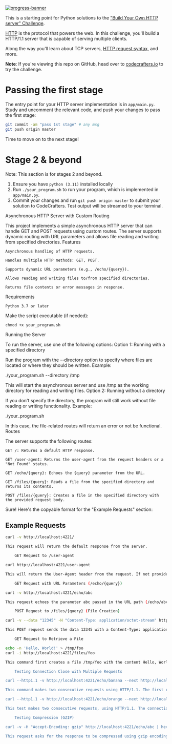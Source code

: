 [![progress-banner](https://backend.codecrafters.io/progress/http-server/4f9189f1-aa5a-41c9-8dc8-fbff854028f1)](https://app.codecrafters.io/users/codecrafters-bot?r=2qF)

This is a starting point for Python solutions to the
["Build Your Own HTTP server" Challenge](https://app.codecrafters.io/courses/http-server/overview).

[HTTP](https://en.wikipedia.org/wiki/Hypertext_Transfer_Protocol) is the
protocol that powers the web. In this challenge, you'll build a HTTP/1.1 server
that is capable of serving multiple clients.

Along the way you'll learn about TCP servers,
[HTTP request syntax](https://www.w3.org/Protocols/rfc2616/rfc2616-sec5.html),
and more.

**Note**: If you're viewing this repo on GitHub, head over to
[codecrafters.io](https://codecrafters.io) to try the challenge.

# Passing the first stage

The entry point for your HTTP server implementation is in `app/main.py`. Study
and uncomment the relevant code, and push your changes to pass the first stage:

```sh
git commit -am "pass 1st stage" # any msg
git push origin master
```

Time to move on to the next stage!

# Stage 2 & beyond

Note: This section is for stages 2 and beyond.

1. Ensure you have `python (3.11)` installed locally
1. Run `./your_program.sh` to run your program, which is implemented in
   `app/main.py`.
1. Commit your changes and run `git push origin master` to submit your solution
   to CodeCrafters. Test output will be streamed to your terminal.

Asynchronous HTTP Server with Custom Routing

This project implements a simple asynchronous HTTP server that can handle GET and POST requests using custom routes. The server supports dynamic routing with URL parameters and allows file reading and writing from specified directories.
Features

    Asynchronous handling of HTTP requests.

    Handles multiple HTTP methods: GET, POST.

    Supports dynamic URL parameters (e.g., /echo/{query}).

    Allows reading and writing files to/from specified directories.

    Returns file contents or error messages in response.

Requirements

    Python 3.7 or later


Make the script executable (if needed):

    chmod +x your_program.sh

Running the Server

To run the server, use one of the following options:
Option 1: Running with a specified directory

Run the program with the --directory option to specify where files are located or where they should be written. Example:

./your_program.sh --directory /tmp

This will start the asynchronous server and use /tmp as the working directory for reading and writing files.
Option 2: Running without a directory

If you don't specify the directory, the program will still work without file reading or writing functionality. Example:

./your_program.sh

In this case, the file-related routes will return an error or not be functional.
Routes

The server supports the following routes:

    GET /: Returns a default HTTP response.

    GET /user-agent: Returns the user-agent from the request headers or a "Not Found" status.

    GET /echo/{query}: Echoes the {query} parameter from the URL.

    GET /files/{query}: Reads a file from the specified directory and returns its contents.

    POST /files/{query}: Creates a file in the specified directory with the provided request body.

Sure! Here's the copyable format for the "Example Requests" section:

## Example Requests

```bash
curl -v http://localhost:4221/

This request will return the default response from the server.

    GET Request to /user-agent

curl http://localhost:4221/user-agent

This will return the User-Agent header from the request. If not provided, the server will return a "Not Found" status.

    GET Request with URL Parameters (/echo/{query})

curl -v http://localhost:4221/echo/abc

This request echoes the parameter abc passed in the URL path (/echo/abc).

    POST Request to /files/{query} (File Creation)

curl -v --data "12345" -H "Content-Type: application/octet-stream" http://localhost:4221/files/file_123

This POST request sends the data 12345 with a Content-Type: application/octet-stream header, which will create a file named file_123 in the directory specified when running the server.

    GET Request to Retrieve a File

echo -n 'Hello, World!' > /tmp/foo
curl -i http://localhost:4221/files/foo

This command first creates a file /tmp/foo with the content Hello, World!, then retrieves the file's content via a GET request to /files/foo.

    Testing Connection Close with Multiple Requests

curl --http1.1 -v http://localhost:4221/echo/banana --next http://localhost:4221/user-agent -H "User-Agent: blueberry/apple-blueberry"

This command makes two consecutive requests using HTTP/1.1. The first request is to /echo/banana, and the second is to /user-agent, with a custom User-Agent header.

curl --http1.1 -v http://localhost:4221/echo/orange --next http://localhost:4221/ -H "Connection: close"

This test makes two consecutive requests, using HTTP/1.1. The connection is closed after the first request, indicated by the Connection: close header.

    Testing Compression (GZIP)

curl -v -H "Accept-Encoding: gzip" http://localhost:4221/echo/abc | hexdump -C

This request asks for the response to be compressed using gzip encoding and uses hexdump to display the binary output. You can observe the compressed response here.